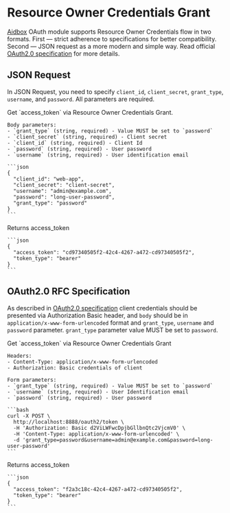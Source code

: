 # Resource Owner Credentials Grant

[Aidbox](https://www.health-samurai.io/aidbox) OAuth module supports Resource Owner Credentials flow in two formats. First — strict adherence to specifications for better compatibility. Second — JSON request as a more modern and simple way. Read official [OAuth2.0 specification](https://tools.ietf.org/html/rfc6749#section-4.3) for more details.

## JSON Request

In JSON Request, you need to specify `client_id`, `client_secret`, `grant_type`, `username`, and `password`. All parameters are required.

<RequestExample>
  <Request title="Token Endpoint" method="POST" path="/oauth2/token">
    Get `access_token` via Resource Owner Credentials Grant.

    Body parameters:
    - `grant_type` (string, required) - Value MUST be set to `password`
    - `client_secret` (string, required) - Client secret
    - `client_id` (string, required) - Client Id
    - `password` (string, required) - User password
    - `username` (string, required) - User identification email

    ```json
    {
      "client_id": "web-app",
      "client_secret": "client-secret",
      "username": "admin@example.com", 
      "password": "long-user-password",
      "grant_type": "password"
    }
    ```
  </Request>

  <Response title="200 OK">
    Returns access_token

    ```json
    {
      "access_token": "cd97340505f2-42c4-4267-a472-cd97340505f2",
      "token_type": "bearer"
    }
    ```
  </Response>
</RequestExample>

## OAuth2.0 RFC Specification

As described in [OAuth2.0 specification](https://tools.ietf.org/html/rfc6749#section-4.4) client credentials should be presented via Authorization Basic header, and `body` should be in `application/x-www-form-urlencoded` format and `grant_type`, `username` and `password` parameter. `grant_type` parameter value MUST be set to `password`.

<RequestExample>
  <Request title="Token Endpoint" method="POST" path="/oauth2/token">
    Get `access_token` via Resource Owner Credentials Grant

    Headers:
    - Content-Type: application/x-www-form-urlencoded
    - Authorization: Basic credentials of client

    Form parameters:
    - `grant_type` (string, required) - Value MUST be set to `password`
    - `username` (string, required) - User Identification email
    - `password` (string, required) - User password

    ```bash
    curl -X POST \
      http://localhost:8888/oauth2/token \
      -H 'Authorization: Basic d2ViLWFwcDpjbGllbnQtc2VjcmV0' \
      -H 'Content-Type: application/x-www-form-urlencoded' \
      -d 'grant_type=password&username=admin@example.com&password=long-user-password'
    ```
  </Request>

  <Response title="200 OK">
    Returns access_token

    ```json
    {
      "access_token": "f2a3c18c-42c4-4267-a472-cd97340505f2",
      "token_type": "bearer"
    }
    ```
  </Response>
</RequestExample>
